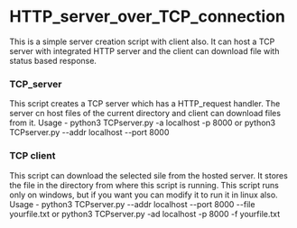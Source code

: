 # HTTP_server_over_TCP_connection
This is a simple server creation script with client also. It can host a TCP server with integrated HTTP server and the client can download file with status based response.

### TCP_server
This script creates a TCP server which has a HTTP_request handler. The server cn host files of the current directory and client can download files from it.
Usage - python3 TCPserver.py -a localhost -p 8000 or python3 TCPserver.py --addr localhost --port 8000
### TCP client
This script can download the selected sile from the hosted server. It stores the file in the directory from where this script is running. This script runs only on windows, but if you want you can modify it to run it in linux also.
Usage - python3 TCPserver.py --addr localhost --port 8000 --file yourfile.txt or python3 TCPserver.py -ad localhost -p 8000 -f yourfile.txt
